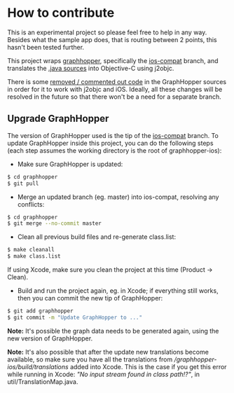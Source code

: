# How to contribute

This is an experimental project so please feel free to help in any way. 
Besides what the sample app does, that is routing between 2 points, 
this hasn't been tested further.

This project wraps [graphhopper](https://github.com/graphhopper/graphhopper), 
specifically the [ios-compat](https://github.com/graphhopper/graphhopper/tree/ios-compat) 
branch, and translates the [.java sources](class.list) into Objective-C using j2objc.

There is some [removed / commented out code](https://github.com/graphhopper/graphhopper/compare/0.4...ios-compat) 
in the GraphHopper sources in order for it to work with j2objc and iOS. Ideally, 
all these changes will be resolved in the future so that there won't be a need for a separate branch.

## Upgrade GraphHopper

The version of GraphHopper used is the tip of the 
[ios-compat](https://github.com/graphhopper/graphhopper/tree/ios-compat) branch. 
To update GraphHopper inside this project, you can do the following steps 
(each step assumes the working directory is the root of graphhopper-ios):

* Make sure GraphHopper is updated:
```sh
$ cd graphhopper
$ git pull
```

* Merge an updated branch (eg. master) into ios-compat, resolving any conflicts:
```sh
$ cd graphhopper
$ git merge --no-commit master
```

* Clean all previous build files and re-generate class.list:
```sh
$ make cleanall
$ make class.list
```
If using Xcode, make sure you clean the project at this time (Product -> Clean).

* Build and run the project again, eg. in Xcode; if everything still works, 
then you can commit the new tip of GraphHopper:
```sh
$ git add graphhopper
$ git commit -m "Update GraphHopper to ..."
```
**Note:** It's possible the graph data needs to be generated again, using the new version of GraphHopper.

**Note:** It's also possible that after the update new translations become available, so make sure you have all the translations from */graphhopper-ios/build/translations* added into Xcode. This is the case if you get this error while running in Xcode: *"No input stream found in class path!?"*, in util/TranslationMap.java.
